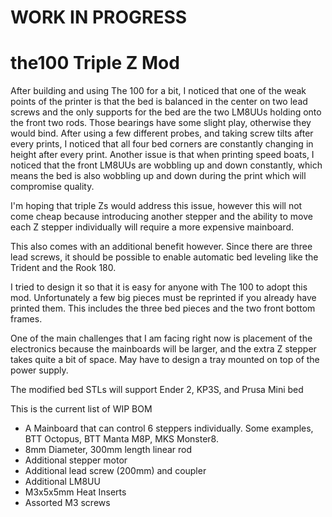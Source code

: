 # WORK IN PROGRESS

# the100 Triple Z Mod
After building and using The 100 for a bit, I noticed that one of the weak points of the printer is that the bed is balanced in the center on two lead screws and the only supports for the bed are the two LM8UUs holding onto the front two rods. Those bearings have some slight play, otherwise they would bind. After using a few different probes, and taking screw tilts after every prints, I noticed that all four bed corners are constantly changing in height after every print. Another issue is that when printing speed boats, I noticed that the front LM8UUs are wobbling up and down constantly, which means the bed is also wobbling up and down during the print which will compromise quality.

I'm hoping that triple Zs would address this issue, however this will not come cheap because introducing another stepper and the ability to move each Z stepper individually will require a more expensive mainboard. 

This also comes with an additional benefit however. Since there are three lead screws, it should be possible to enable automatic bed leveling like the Trident and the Rook 180.

I tried to design it so that it is easy for anyone with The 100 to adopt this mod. Unfortunately a few big pieces must be reprinted if you already have printed them. This includes the three bed pieces and the two front bottom frames.

One of the main challenges that I am facing right now is placement of the electronics because the mainboards will be larger, and the extra Z stepper takes quite a bit of space. May have to design a tray mounted on top of the power supply.

The modified bed STLs will support Ender 2, KP3S, and Prusa Mini bed

This is the current list of WIP BOM
- A Mainboard that can control 6 steppers individually. Some examples, BTT Octopus, BTT Manta M8P, MKS Monster8.
- 8mm Diameter, 300mm length linear rod
- Additional stepper motor
- Additional lead screw (200mm) and coupler
- Additional LM8UU
- M3x5x5mm Heat Inserts
- Assorted M3 screws


